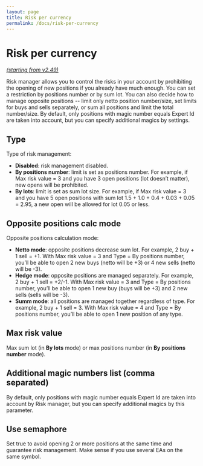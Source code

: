 ```yaml
---
layout: page
title: Risk per currency
permalink: /docs/risk-per-currency
---
```


# Risk per currency

[*(starting from v2.49)*](/docs/versions-history#20221007-249)

Risk manager allows you to control the risks in your account by prohibiting the opening of new positions if you already have much enough. You can set a restriction by positions number or by sum lot. You can also decide how to manage opposite positions -- limit only netto position number/size, set limits for buys and sells separately, or sum all positions and limit the total number/size. By default, only positions with magic number equals Expert Id are taken into account, but you can specify additional magics by settings.


## Type

Type of risk management:
* **Disabled**: risk management disabled.
* **By positions number**: limit is set as positions number.  For example, if Max risk value = 3 and you have 3 open positions (lot doesn’t matter), new opens will be prohibited.
* **By lots**: limit is set as sum lot size. For example, if Max risk value = 3 and you have 5 open positions with sum lot 1.5 + 1.0 + 0.4 + 0.03 + 0.05 = 2.95, a new open will be allowed for lot 0.05 or less.


## Opposite positions calc mode

Opposite positions calculation mode:
* **Netto mode**: opposite positions decrease sum lot. For example, 2 buy + 1 sell = +1. With Max risk value = 3 and Type = By positions number, you’ll be able to open 2 new buys (netto will be +3) or 4 new sells (netto will be -3).
* **Hedge mode**: opposite positions are managed separately. For example, 2 buy + 1 sell = +2/-1. With Max risk value = 3 and Type = By positions number, you’ll be able to open 1 new buy (buys will be +3) and 2 new sells (sells will be -3).
* **Summ mode**: all positions are managed together regardless of type. For example, 2 buy + 1 sell = 3. With Max risk value = 4 and Type = By positions number, you’ll be able to open 1 new position of any type.


## Max risk value

Max sum lot (in **By lots** mode) or max positions number (in **By positions number** mode).


## Additional magic numbers list (comma separated)

By default, only positions with magic number equals Expert Id are taken into account by Risk manager, but you can specify additional magics by this parameter.


## Use semaphore

Set true to avoid opening 2 or more positions at the same time and guarantee risk management. Make sense if you use several EAs on the same symbol.

